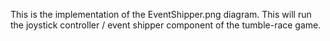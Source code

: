 This is the implementation of the EventShipper.png diagram. This will run the joystick controller / event shipper component 
of the tumble-race game.

